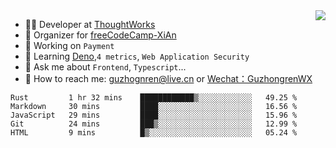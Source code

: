 <img align="right" src="https://github-readme-stats.vercel.app/api?username=guzhongren&show_icons=true&icon_color=805AD5&text_color=000&bg_color=ffffff&hide_title=true" />

- 👨‍💻  Developer at [ThoughtWorks](https://thoughtworks.com)
- 🏢 Organizer for [freeCodeCamp-XiAn](https://github.com/orgs/freeCodeCamp-XiAn)
- 🔭 Working on `Payment`
- 🌱 Learning [Deno](https://deno.land/),`4 metrics`,  `Web Application Security`
- 💬 Ask me about `Frontend`, `Typescript`...
- 🔎 How to reach me: [guzhognren@live.cn](guzhognren@live.cn) or [Wechat：GuzhongrenWX]()

<!--START_SECTION:waka-->
```text
Rust         1 hr 32 mins    ████████████▒░░░░░░░░░░░░   49.25 % 
Markdown     30 mins         ████░░░░░░░░░░░░░░░░░░░░░   16.56 % 
JavaScript   29 mins         ████░░░░░░░░░░░░░░░░░░░░░   15.96 % 
Git          24 mins         ███▒░░░░░░░░░░░░░░░░░░░░░   12.99 % 
HTML         9 mins          █▒░░░░░░░░░░░░░░░░░░░░░░░   05.24 % 
```
<!--END_SECTION:waka-->


